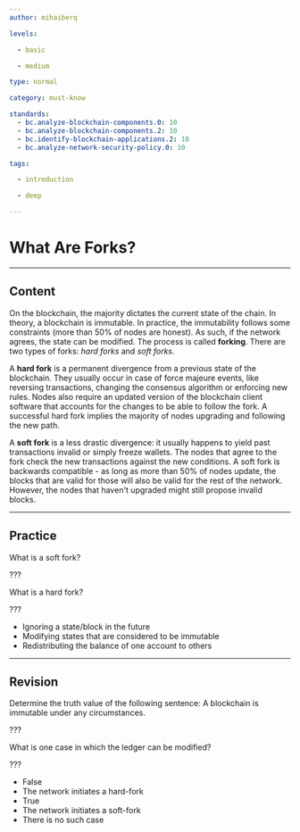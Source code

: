```yaml
---
author: mihaiberq

levels:

  - basic

  - medium

type: normal

category: must-know

standards:
  - bc.analyze-blockchain-components.0: 10
  - bc.analyze-blockchain-components.2: 10
  - bc.identify-blockchain-applications.2: 10
  - bc.analyze-network-security-policy.0: 10

tags:

  - introduction

  - deep

---
```

# What Are Forks?

---
## Content

On the blockchain, the majority dictates the current state of the chain. In theory, a blockchain is immutable. In practice, the immutability follows some constraints (more than 50% of nodes are honest). As such, if the network agrees, the state can be modified. The process is called **forking**. There are two types of forks: *hard forks* and *soft forks*.

A **hard fork** is a permanent divergence from a previous state of the blockchain. They usually occur in case of force majeure events, like reversing transactions, changing the consensus algorithm or enforcing new rules. Nodes also require an updated version of the blockchain client software that accounts for the changes to be able to follow the fork. A successful hard fork implies the majority of nodes upgrading and following the new path. 

A **soft fork** is a less drastic divergence: it usually happens to yield past transactions invalid or simply freeze wallets. The nodes that agree to the fork check the new transactions against the new conditions. A soft fork is backwards compatible - as long as more than 50% of nodes update, the blocks that are valid for those will also be valid for the rest of the network. However, the nodes that haven't upgraded might still propose invalid blocks.

---
## Practice

What is a soft fork?

???

What is a hard fork?

???

* Ignoring a state/block in the future
* Modifying states that are considered to be immutable
* Redistributing the balance of one account to others

---
## Revision

Determine the truth value of the following sentence: A blockchain is immutable under any circumstances.

???

What is one case in which the ledger can be modified?

???

* False
* The network initiates a hard-fork
* True
* The network initiates a soft-fork
* There is no such case